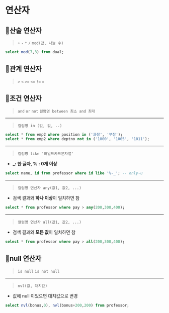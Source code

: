 
# 연산자 

## 🎠산술 연산자
> ``+`` ``-`` ``*`` ``/`` ``mod(값, 나눌 수)``
```sql
select mod(7,3) from dual;
```

## 🎡관계 연산자
> ``>``  ``<`` ``>=`` ``<=`` ``!=`` ``=``

## 🎢조건 연산자
 > ``and``	``or`` ``not`` ``컬럼명 between 최소 and 최대``
 <hr />	
 
 > ``컬럼명 in (값, 값, ..)`` 
 ```sql
select * from emp2 where position in ('과장', '부장');
select * from emp2 where deptno not in ('1000', '1005', '1011');
```
<hr />	

> ``컬럼명 like '와일드카드문자열'``
 - **_:  한 글자, % : 0개 이상**
```sql
select name, id from professor where id like '%-_'; -- only-u
```
<hr />	 

> ``컬럼명 연산자 any(값1, 값2, ...)``
- 검색 결과와 **하나 이상**이 일치하면 참 
```sql
select * from professor where pay > any(200,300,400);
```
<hr />

> ``컬럼명 연산자 all(값1, 값2, ...)``
- 검색 결과와 **모든 값**이 일치하면 참 
```sql
select * from professor where pay > all(200,300,400);
```

## 🎢null 연산자
> ``is null`` ``is not null`` 
<hr />

> ``nvl(값, 대치값)``
- 값에 null 이있으면 대치값으로 변경
```sql
select nvl(bonus,0), nvl(bonus+200,200) from professor;
 ```